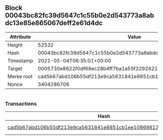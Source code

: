 ## Block 00043bc82fc39d5647c1c55b0e2d543773a8abdc13e85e865067deff2e61d4dc

Attribute | Value
--- | ---
Height | 52532
Hash | 00043bc82fc39d5647c1c55b0e2d543773a8abdc13e85e865067deff2e61d4dc
Timestamp | 2021-05-04T06:35:01+00:00
Target | 0005730e8622f0df68ec28b4ff7ba1a55f32924210011fd7bf11b91482ad778c
Merke root | cad5b67abd106b55df213e9ca5631841e8851cb1ee10869813b265089f82cbb0
Nonce | 3404286706

```

```

### Transactions

Hash | Amount
--- | ---
[cad5b67abd106b55df213e9ca5631841e8851cb1ee10869813b265089f82cbb0](cad5b67abd106b55df213e9ca5631841e8851cb1ee10869813b265089f82cbb0.md) | 10.00000000 SKEPTI 
